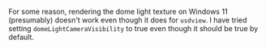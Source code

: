 For some reason, rendering the dome light texture on Windows 11 (presumably) doesn't work even though it does for `usdview`. I have tried setting `domeLightCameraVisibility` to true even though it should be true by default. 